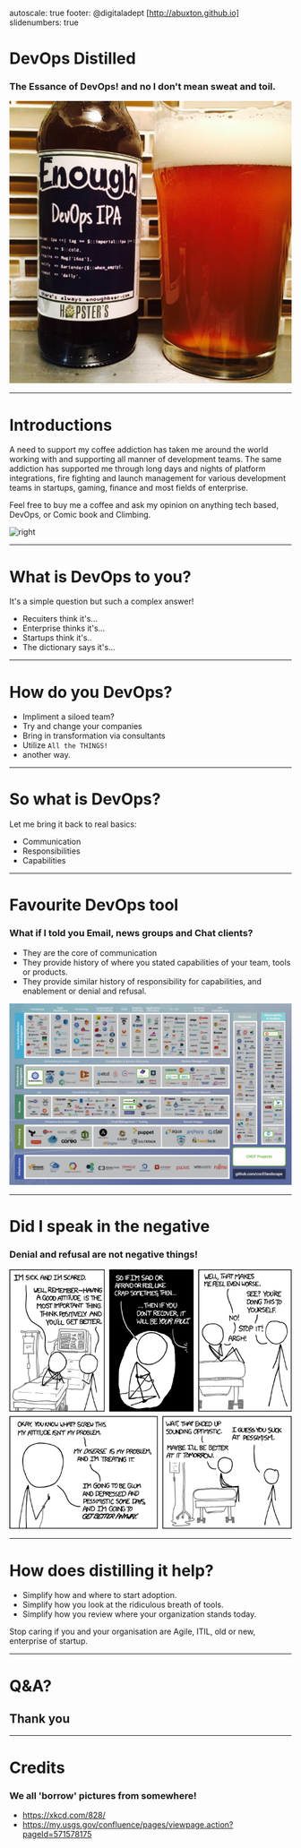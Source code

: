 autoscale: true 
footer: @digitaladept [http://abuxton.github.io]
slidenumbers: true

# DevOps Distilled
### The Essance of DevOps! and no I don't mean sweat and toil.
![right fit original](_images/devops-ipa.jpg)

---
# Introductions
A need to support my coffee addiction has taken me around the world working with and supporting all manner of development teams. The same addiction has supported me through long days and nights of platform integrations, fire fighting and launch management for various development teams in startups, gaming, finance and most fields of enterprise.

Feel free to buy me a coffee and ask my opinion on anything tech based, DevOps, or Comic book and Climbing.

![right](../_shared/_images/me_fire_cmoss_e42014.jpg)

---
# What is DevOps to you? 

It's a simple question but such a complex answer! 
* Recuiters think it's...
* Enterprise thinks it's... 
* Startups think it's.. 
* The dictionary says it's...


---

# How do you DevOps? 
* Impliment a siloed team?
* Try and change your companies
* Bring in transformation via consultants
* Utilize `All the THINGS!`
* another way. 

---

# So what is DevOps? 

Let me bring it back to real basics:
* Communication
* Responsibilities
* Capabilities

---

# Favourite DevOps tool

### What if I told you Email, news groups and Chat clients?

* They are the core of communication
* They provide history of where you stated capabilities of your team, tools or products. 
* They provide similar history of responsibility for capabilities, and enablement or denial and refusal.

![right](_images/CloudNativeLandscape_v0.9.4_cncf.jpg)

---

# Did I speak in the negative

### Denial and refusal are not negative things!

![right](_images/positive_attitude.png)

---
# How does distilling it help?

* Simplify how and where to start adoption.
* Simplify how you look at the ridiculous breath of tools.
* Simplify how you review where your organization stands today.

Stop caring if you and your organisation are Agile, ITIL, old or new, enterprise of startup. 

--- 
# Q&A?

## Thank you

---
# Credits
### We all 'borrow' pictures from somewhere!

* https://xkcd.com/828/
* https://my.usgs.gov/confluence/pages/viewpage.action?pageId=571578175

